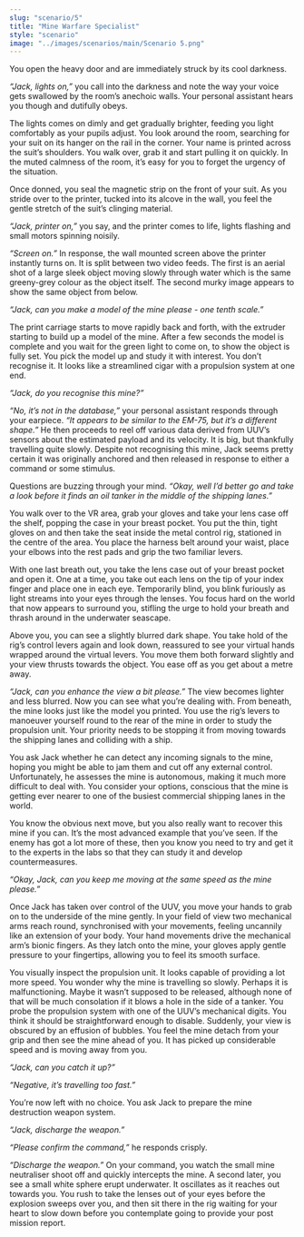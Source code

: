 ```yaml
---
slug: "scenario/5"
title: "Mine Warfare Specialist"
style: "scenario"
image: "../images/scenarios/main/Scenario 5.png"
---
```

You open the heavy door and are immediately struck by its cool darkness.

*“Jack, lights on,”* you call into the darkness and note the way your voice gets swallowed by the room’s anechoic walls. Your personal assistant hears you though and dutifully obeys. 

The lights comes on dimly and get gradually brighter, feeding you light comfortably as your pupils adjust. You look around the room, searching for your suit on its hanger on the rail in the corner. Your name is printed across the suit’s shoulders. You walk over, grab it and start pulling it on quickly. In the muted calmness of the room, it’s easy for you to forget the urgency of the situation.

Once donned, you seal the magnetic strip on the front of your suit. As you stride over to the printer, tucked into its alcove in the wall, you feel the gentle stretch of the suit’s clinging material. 

*“Jack, printer on,”* you say, and the printer comes to life, lights flashing and small motors spinning noisily. 

*“Screen on.”* In response, the wall mounted screen above the printer instantly turns on. It is split between two video feeds. The first is an aerial shot of a large sleek object moving slowly through water which is the same greeny-grey colour as the object itself. The second murky image appears to show the same object from below.

*“Jack, can you make a model of the mine please - one tenth scale.”*

The print carriage starts to move rapidly back and forth, with the extruder starting to build up a model of the mine. After a few seconds the model is complete and you wait for the green light to come on, to show the object is fully set. You pick the model up and study it with interest. You don’t recognise it. It looks like a streamlined cigar with a propulsion system at one end.

*“Jack, do you recognise this mine?”*

*“No, it’s not in the database,”* your personal assistant responds through your earpiece. *“It appears to be similar to the EM-75, but it’s a different shape.”* He then proceeds to reel off various data derived from UUV’s sensors about the estimated payload and its velocity. It is big, but thankfully travelling quite slowly. Despite not recognising this mine, Jack seems pretty certain it was originally anchored and then released in response to either a command or some stimulus. 

Questions are buzzing through your mind. *“Okay, well I’d better go and take a look before it finds an oil tanker in the middle of the shipping lanes.”*

You walk over to the VR area, grab your gloves and take your lens case off the shelf, popping the case in your breast pocket. You put the thin, tight gloves on and then take the seat inside the metal control rig, stationed in the centre of the area. You place the harness belt around your waist, place your elbows into the rest pads and grip the two familiar levers.

With one last breath out, you take the lens case out of your breast pocket and open it. One at a time, you take out each lens on the tip of your index finger and place one in each eye. Temporarily blind, you blink furiously as light streams into your eyes through the lenses. You focus hard on the world that now appears to surround you, stifling the urge to hold your breath and thrash around in the underwater seascape. 

Above you, you can see a slightly blurred dark shape. You take hold of the rig’s control levers again and look down, reassured to see your virtual hands wrapped around the virtual levers. You move them both forward slightly and your view thrusts towards the object. You ease off as you get about a metre away. 

*“Jack, can you enhance the view a bit please.”* The view becomes lighter and less blurred. Now you can see what you’re dealing with. From beneath, the mine looks just like the model you printed. You use the rig’s levers to manoeuver yourself round to the rear of the mine in order to study the propulsion unit. Your priority needs to be stopping it from moving towards the shipping lanes and colliding with a ship. 

You ask Jack whether he can detect any incoming signals to the mine, hoping you might be able to jam them and cut off any external control. Unfortunately, he assesses the mine is autonomous, making it much more difficult to deal with. You consider your options, conscious that the mine is getting ever nearer to one of the busiest commercial shipping lanes in the world. 

You know the obvious next move, but you also really want to recover this mine if you can. It’s the most advanced example that you’ve seen. If the enemy has got a lot more of these, then you know you need to try and get it to the experts in the labs so that they can study it and develop countermeasures.

*“Okay, Jack, can you keep me moving at the same speed as the mine please.”*

Once Jack has taken over control of the UUV, you move your hands to grab on to the underside of the mine gently. In your field of view two mechanical arms reach round, synchronised with your movements, feeling uncannily like an extension of your body. Your hand movements drive the mechanical arm’s bionic fingers. As they latch onto the mine, your gloves apply gentle pressure to your fingertips, allowing you to feel its smooth surface.

You visually inspect the propulsion unit. It looks capable of providing a lot more speed. You wonder why the mine is travelling so slowly. Perhaps it is malfunctioning. Maybe it wasn’t supposed to be released, although none of that will be much consolation if it blows a hole in the side of a tanker. You probe the propulsion system with one of the UUV’s mechanical digits. You think it should be straightforward enough to disable. Suddenly, your view is obscured by an effusion of bubbles. You feel the mine detach from your grip and then see the mine ahead of you. It has picked up considerable speed and is moving away from you.

*“Jack, can you catch it up?”*

*“Negative, it’s travelling too fast.”*

You’re now left with no choice. You ask Jack to prepare the mine destruction weapon system.

*“Jack, discharge the weapon.”*

*“Please confirm the command,”* he responds crisply.

*“Discharge the weapon.”* On your command, you watch the small mine neutraliser shoot off and quickly intercepts the mine. A second later, you see a small white sphere erupt underwater. It oscillates as it reaches out towards you. You rush to take the lenses out of your eyes before the explosion sweeps over you, and then sit there in the rig waiting for your heart to slow down before you contemplate going to provide your post mission report.
